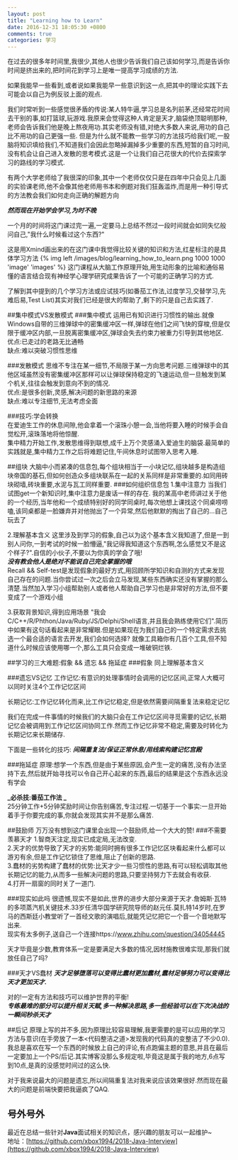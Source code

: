 ```yaml
---
layout: post
title: "Learning how to Learn"
date: 2016-12-31 18:05:30 +0800
comments: true
categories: 学习
---
```


在过去的很多年时间里,我很少,其他人也很少告诉我们自己该如何学习,而是告诉你时间是挤出来的,把时间花到学习上是唯一提高学习成绩的方法.

如果我能早一些看到<Learning how to learn>,或者说如果我能早一些意识到这一点,把其中的理论实践下去可能会以自己为例反驳上面的观点.
<!--more-->
我们时常听到一些感觉很矛盾的传说:某人特牛逼,学习总是名列前茅,还经常花时间去干别的事,如打篮球,玩游戏.我原来会觉得这种人肯定是天才,脑袋绝顶聪明那种,老师会告诉我们他是晚上熬夜用功.其实老师没有错,对绝大多数人来说,用功的自己比不用功的自己更强一些.
但是为什么就不能教一些学习的方法技巧给我们呢,一股脑将知识填给我们,不知道我们会因此忽略掉漏掉多少重要的东西,短暂的自习时间,没有机会让自己进入发散的思考模式.这是一个让我们自己花很大的代价去探索学习的路线的学习模式.

有两个大学老师给了我很深的印象,其中一个老师仅仅只是在四年中只会见上几面的实验课老师,他不会像其他老师用书本和例题对我们狂轰滥炸,而是用一种引导式的方法教会我们如何走向正确的解题方向

_**然而现在开始学会学习,为时不晚**_

一个月的时间将这门课过完一遍,一定要马上总结不然过一段时间就会如同失忆般问自己,"我什么时候看过这个东西?"

这是用Xmind画出来的在这门课中我觉得比较关键的知识和方法,红星标注的是具体学习方法
{% img left /images/blog/learning_how_to_learn.png 1000 1000 'image' 'images' %}
这门课程从大脑工作原理开始,用生动形象的比喻和通俗易懂的语言结合现有神经学心理学研究成果告诉了一个可能的正确学习的方式.

了解到其中提到的几个学习方法或应试技巧(如番茄工作法,过度学习,交替学习,先难后易,Test List)其实对我们已经是很大的帮助了,剩下的只是自己去实践了.

##集中模式VS发散模式
###集中模式
运用已有知识进行习惯性的输出.就像Windows自带的三维弹球中的密集缓冲区一样,弹球在他们之间飞快的穿梭,但是仅限于缓冲区内部,一旦脱离密集缓冲区,弹球会失去约束力被重力引导到其他地区.  
优点:已走过的老路无比通畅  
缺点:难以突破习惯性思维

###发散模式
思维不专注在某一细节,不局限于某一方向思考问题.三维弹球中的其他区域虽然没有密集缓冲区那样可以让弹球保持稳定的飞速运动,但一旦触发到某个机关,往往会触发到意向不到的情况.  
优点:是很多创新,灵感,解决问题的新思路的来源  
缺点:难以专注细节,无法考虑全面

###技巧:学会转换  
在爱迪生工作的休息间隙,他会拿着一个滚珠小憩一会,当他将要入睡的时候手会自觉松开,滚珠落地将他惊醒.  
集中精力开始工作,发散思维得到联想,成千上万个灵感涌入爱迪生的脑袋.最简单的实践就是,集中精力工作之后将难题记住,午间休息时试图带入思考入睡.

##组块
大脑中小而紧凑的信息包,每个组块相当于一小块记忆,组块越多是构造组块帝国的基石,但如何创造众多组块联系在一起的关系同样是非常重要的.如同用砖块砌墙,砖块重要,水泥与瓦工同样重要.
###如何组织信息包
1.集中注意力
当我们试图get一个新知识时,集中注意力是废话一样的存在.
我的某高中老师讲过关于他的一个经历,当年他和一个成绩特别好的同学同桌时,每次他想上课找这个同桌唠唠嗑,该同桌都是一脸嫌弃并对他抛出了一个异常,然后他默默的掏出了自己的...自己玩去了

2.理解基本含义
这里涉及到学习的假象,自己以为这个基本含义我知道了,但是一到别人问你,一到考试的时候一脸懵逼,"我记得我知道这个东西啊,怎么感觉又不是这个样子?".自信的小伙子,不要以为你真的学会了哦!  
_**没有教会他人是绝对不能说自己完全掌握的哦**_  
Recall && Self-test是发现假象的最好方式,用回顾所学知识和自测的方式来发现自己存在的问题.当你尝试过一次之后会立马发现,某些东西确实还没有掌握的那么清楚.当然加入学习小组帮助别人或者他人帮助自己学习也是非常好的方法,但不要变成了一个游戏小组

3.获取背景知识,得到应用场景
"我会C/C++/R/Phthon/Java/Ruby/JS/Delphi/Shell语言,并且我会熟练使用它们".简历中如果有这句话看起来是非常耀眼.但是如果现在为我们自己的一个特定需求去挑选一个最合适的语言去开发,我们会如何选择?
就像工具箱你有几百个工具,但不知道什么时候应该使用哪一个,那么工具只会变成一堆破铜烂铁.

##学习的三大难题:假象 && 遗忘 && 拖延症
###假象
同上理解基本含义

###遗忘VS记忆
工作记忆:有意识的处理事情时会调用的记忆区间,正常人大概可以同时关注4个工作记忆区间

长期记忆:工作记忆转化而来,比工作记忆稳定,但是依然需要间隔重复法来稳定记忆

我们在完成一件事情的时候我们的大脑只会在工作记忆区间寻觅需要的记忆,长期记忆会被调用到工作记忆区间协同工作.然而工作记忆非常不稳定,需要及时转化为长期记忆来长期储存.

下面是一些转化的技巧:
**_间隔重复法/保证正常休息/用线索构建记忆宫殿_**

###拖延症
原理:想学一个东西,但是由于某些原因,会产生一定的痛苦,没有办法坚持下去,然后就开始寻找可以令自己开心起来的东西,最后的结果是这个东西永远没有学会

**_必杀技:番茄工作法 _**  
25分钟工作+5分钟奖励时间让你告别痛苦,专注过程.一切基于一个事实:一旦开始着手于你要完成的事,你就会发现其实并不是那么痛苦.

##鼓励师
万万没有想到这门课里会出现一个鼓励师,给一个大大的赞!
###不需要羡慕天才
1.智商天注定,现实已成定局,无法改变.  
2.天才的优势导致了天才的劣势:能同时拥有很多工作记忆区块看起来什么都可以游刃有余,但是工作记忆锁住了思维,阻止了创新的思路.  
3.蠢材的劣势构建了蠢材的优势:比天才少一些习惯性的思路,有可以轻松调取其他长期记忆的能力,从而多一些解决问题的思路,只要坚持努力下去就会有收获.  
4.打开一扇窗的同时关了一道门.

###现实如此吗
很遗憾,现实不是如此,世界的进步大部分来源于天才.詹姆斯·瓦特的多项蒸汽机关键技术.33岁任清华国学研究院导师的赵元任.莫扎特14岁时,在罗马的西斯廷小教堂听了一首经文歌的演唱后,就能凭记忆把它一个音一个音地默写出来.  
现实有太多例子,送自己一个连接https://www.zhihu.com/question/34054445

天才毕竟是少数,教育体系一定是要满足大多数的情况,因材施教很难实现,那我们就放任自己了吗?

###天才VS蠢材
**_天才足够堕落可以变得比蠢材更加蠢材,蠢材足够努力可以变得比天才更加天才._**

对的!一定有方法和技巧可以维护世界的平衡!  
_**专练最难的部分可以提升相关天赋,多一种解决思路,多一些经验可以在下次决战的一瞬间秒杀天才**_

##后记
原理上写的并不多,因为原理比较容易理解,我更需要的是可以应用的学习方法与意识(在手旁放了一本<代码整洁之道>发现我的代码真的变整洁了不少0.0).我总是喜欢在写一个东西的时候放上自己的评论,有点跑偏主题的意思,并且在最后一定要加上一个PS/后记.其实博客没那么多规定啦,毕竟这是属于我的地方,6点写到10点,是真的没感觉时间过的这么快.

对于我来说最大的问题是遗忘,所以间隔重复法对我来说应该效果很好.然而现在最大的问题是前端快要把我逼疯了QAQ.

## 号外号外
最近在总结一些针对**Java**面试相关的知识点，感兴趣的朋友可以一起维护~  
地址：[https://github.com/xbox1994/2018-Java-Interview](https://github.com/xbox1994/2018-Java-Interview)
